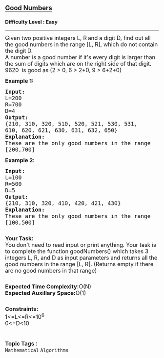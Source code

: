 <h2><a href="https://practice.geeksforgeeks.org/problems/good-numbers4629/1?utm_source=gfg&utm_medium=article&utm_campaign=bottom_sticky_on_article">Good Numbers</a></h2><h3>Difficulty Level : Easy</h3><hr><div class="problems_problem_content__Xm_eO"><p><span style="font-size:18px">Given two positive integers L, R<strong> </strong>and a digit D, find&nbsp;out all the good numbers in the range [L, R], which do not contain the digit<strong> </strong>D.<br>
A number is a good number if it's every digit is larger than the sum of digits which&nbsp;are on the right side of that digit.&nbsp;<br>
9620 &nbsp;is good as (2 &gt; 0, 6 &gt; 2+0, 9 &gt; 6+2+0)</span></p>

<p><span style="font-size:18px"><strong>Example 1:</strong></span></p>

<pre><span style="font-size:18px"><strong>Input:</strong>
L=200
R=700
D=4
<strong>Output:</strong>
{210, 310, 320, 510, 520, 521, 530, 531,
610, 620, 621, 630, 631, 632, 650}
<strong>Explanation:</strong>
These are the only good numbers in the range
[200,700]</span></pre>

<p><strong><span style="font-size:18px">Example 2:</span></strong></p>

<pre><span style="font-size:18px"><strong>Input:</strong>
L=100
R=500
D=5
<strong>Output:</strong>
{210, 310, 320, 410, 420, 421, 430}
<strong>Explanation:</strong>
These are the only good numbers in the range
[100,500]</span></pre>

<p><br>
<span style="font-size:18px"><strong>Your Task:</strong><br>
You don't need to read input or print anything. Your task is to complete the function goodNumbers() which takes 3 integers L, R, and D as input parameters and returns all the good numbers in the range [L, R]. (Returns empty if there are no good numbers in that range)</span></p>

<p><br>
<span style="font-size:18px"><strong>Expected Time Complexity:</strong>O(N)<br>
<strong>Expected Auxillary Space:</strong>O(1)</span></p>

<p><br>
<span style="font-size:18px"><strong>Constraints:</strong><br>
1&lt;=L&lt;=R&lt;=10<sup>6</sup><br>
0&lt;=D&lt;10&nbsp;</span></p>
</div><br><p><span style=font-size:18px><strong>Topic Tags : </strong><br><code>Mathematical</code>&nbsp;<code>Algorithms</code>&nbsp;